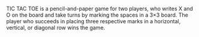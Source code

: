 TIC TAC TOE is a pencil-and-paper game for two players, who writes X and O on the board and take turns by marking the spaces in a 3×3 board. The player who succeeds in placing three respective marks in a horizontal, vertical, or diagonal row wins the game.
